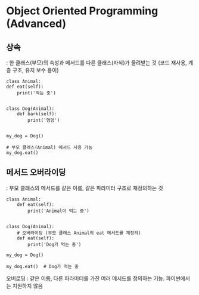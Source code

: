# Object Oriented Programming (Advanced)

## 상속 
: 한 클래스(부모)의 속성과 메서드를 다른 클래스(자식)가 물려받는 것 (코드 재사용, 계층 구조, 유지 보수 용이)

    class Animal:
    def eat(self):
        print('먹는 중')


    class Dog(Animal):
        def bark(self):
            print('멍멍')


    my_dog = Dog()

    # 부모 클래스(Animal) 메서드 사용 가능
    my_dog.eat()


## 메서드 오버라이딩
: 부모 클래스의 메서드를 같은 이름, 같은 파라미터 구조로 재정의하는 것

    class Animal:
        def eat(self):
            print('Animal이 먹는 중')


    class Dog(Animal):
        # 오버라이딩 (부모 클래스 Animal의 eat 메서드를 재정의)
        def eat(self):
            print('Dog가 먹는 중')

    my_dog = Dog()

    my_dog.eat()  # Dog가 먹는 중

오버로딩 : 같은 이름, 다른 파라미터를 가진 여러 메서드를 정의하는 기능. 파이썬에서는 지원하지 않음

